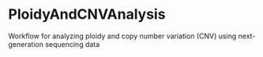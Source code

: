 # PloidyAndCNVAnalysis
Workflow for analyzing ploidy and copy number variation (CNV) using next-generation sequencing data
